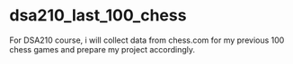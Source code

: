# dsa210_last_100_chess
For DSA210 course, i will collect data from chess.com for my previous 100 chess games and prepare my project accordingly.
